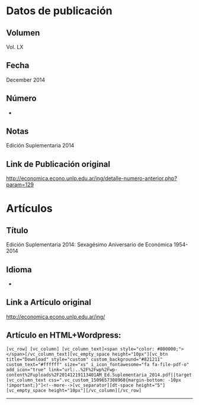 # Datos de publicación
## Volumen
Vol. LX

## Fecha
December 2014

## Número
-

## Notas
Edición Suplementaria 2014

## Link de Publicación original
http://economica.econo.unlp.edu.ar/ing/detalle-numero-anterior.php?param=129


# Artículos




## Título
Edición Suplementaria 2014: Sexagésimo Aniversario de Económica 1954-2014

## Idioma
-

## Link a Artículo original
http://economica.econo.unlp.edu.ar/ing/

## Artículo en HTML+Wordpress:
```
[vc_row] [vc_column] [vc_column_text]<span style="color: #800000;"></span>[/vc_column_text][vc_empty_space height="10px"][vc_btn title="Download" style="custom" custom_background="#821211" custom_text="#ffffff" size="xs" i_icon_fontawesome="fa fa-file-pdf-o" add_icon="true" link="url:..%2F%2Fwp%2Fwp-content%2Fuploads%2F20141219113401AM_Ed.Suplementaria_2014.pdf||target:%20_blank"][vc_column_text css=".vc_custom_1509657308968{margin-bottom: -10px !important;}"]<!--more-->[vc_separator][dt-space height="5"][vc_empty_space height="10px"][/vc_column][/vc_row]

```

***










